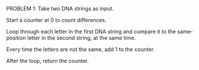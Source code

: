 PROBLEM 1:
Take two DNA strings as input.

Start a counter at 0 to count differences.

Loop through each letter in the first DNA string and compare it to the same-position letter in the second string, at the same time.

Every time the letters are not the same, add 1 to the counter.

After the loop, return the counter. 